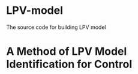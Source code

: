 # LPV-model
The source code for building LPV model
# A Method of LPV Model Identification for Control

